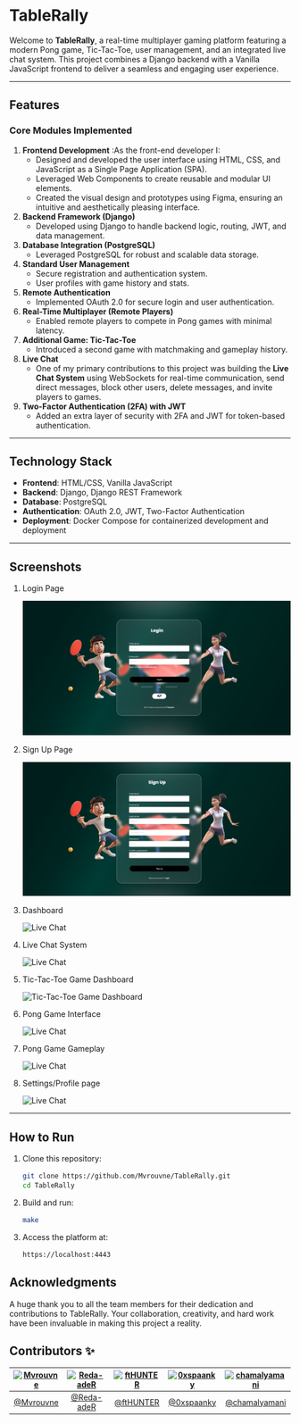 # TableRally

Welcome to **TableRally**, a real-time multiplayer gaming platform featuring a modern Pong game, Tic-Tac-Toe, user management, and an integrated live chat system. This project combines a Django backend with a Vanilla JavaScript frontend to deliver a seamless and engaging user experience.

---

## Features

### Core Modules Implemented
1. **Frontend Development**
:As the front-end developer I:
   - Designed and developed the user interface using HTML, CSS, and JavaScript as a Single Page Application (SPA).
   - Leveraged Web Components to create reusable and modular UI elements.
   - Created the visual design and prototypes using Figma, ensuring an intuitive and aesthetically pleasing interface.
2. **Backend Framework (Django)**  
   - Developed using Django to handle backend logic, routing, JWT, and data management.
3. **Database Integration (PostgreSQL)**  
   - Leveraged PostgreSQL for robust and scalable data storage.
4. **Standard User Management**  
   - Secure registration and authentication system.  
   - User profiles with game history and stats.
5. **Remote Authentication**  
   - Implemented OAuth 2.0 for secure login and user authentication.
6. **Real-Time Multiplayer (Remote Players)**  
   - Enabled remote players to compete in Pong games with minimal latency.
7. **Additional Game: Tic-Tac-Toe**  
   - Introduced a second game with matchmaking and gameplay history.
8. **Live Chat**  
   - One of my primary contributions to this project was building the **Live Chat System** using WebSockets for real-time communication, send direct messages, block other users, delete messages, and invite players to games.
9. **Two-Factor Authentication (2FA) with JWT**  
   - Added an extra layer of security with 2FA and JWT for token-based authentication.

---

## Technology Stack

- **Frontend**: HTML/CSS, Vanilla JavaScript  
- **Backend**: Django, Django REST Framework
- **Database**: PostgreSQL  
- **Authentication**: OAuth 2.0, JWT, Two-Factor Authentication  
- **Deployment**: Docker Compose for containerized development and deployment  

---

## Screenshots

1. Login Page
   
   ![Pong Interface](https://github.com/chamalyamani/TableRally/blob/main/screens/login.png)
   
2. Sign Up Page
   
    ![Pong Interface](https://github.com/chamalyamani/TableRally/blob/main/screens/signup.png)

3. Dashboard
   
   ![Live Chat](https://github.com/user-attachments/assets/8c0c6825-180e-413f-ad1b-581e986d3fc6)

4. Live Chat System
   
   ![Live Chat](https://github.com/user-attachments/assets/20dbc5e0-b448-4f12-ad5b-cabce1ea4c00)

5. Tic-Tac-Toe Game Dashboard
   
   ![Tic-Tac-Toe Game Dashboard](https://github.com/user-attachments/assets/e86ff7c3-17e8-476d-8f28-7ff668326e0a)

6. Pong Game Interface
   
   ![Live Chat](https://github.com/user-attachments/assets/999cb8d3-ec4f-4729-9c06-8037939f94c8)

7. Pong Game Gameplay
   
   ![Live Chat](https://github.com/user-attachments/assets/9c5ae5d9-a6f4-465e-b182-f17b00e8b6f3)

8. Settings/Profile page
    
   ![Live Chat](https://github.com/user-attachments/assets/2e92fa2b-9ee4-4998-a144-6d7efd7b3e6d)

---

## How to Run

1. Clone this repository:  
   ```bash
   git clone https://github.com/Mvrouvne/TableRally.git
   cd TableRally
   ```
2. Build and run:
   ```bash
   make
   ```
3. Access the platform at:
   ```bash
   https://localhost:4443
   ```

## Acknowledgments

A huge thank you to all the team members for their dedication and contributions to TableRally. Your collaboration, creativity, and hard work have been invaluable in making this project a reality.

## Contributors ✨


| [![Mvrouvne](https://github.com/mvrouvne.png?size=100)](https://github.com/mvrouvne) | [![Reda-adeR](https://github.com/Reda-adeR.png?size=100)](https://github.com/Reda-adeR) | [![ftHUNTER](https://github.com/ftHUNTER.png?size=100)](https://github.com/ftHUNTER) | [![0xspaanky](https://github.com/0xspaanky.png?size=100)](https://github.com/0xspaanky) | [![chamalyamani](https://github.com/chamalyamani.png?size=100)](https://github.com/chamalyamani) |
| :----------------------------------------------------------------------------------: | :-------------------------------------------------------------------------------------: | :----------------------------------------------------------------------------------------: | :--------------------------------------------------------------------------------: | :-----------------------------------------------------------------------------------: |
|       [@Mvrouvne](https://github.com/mvrouvne)                                       |       [@Reda-adeR](https://github.com/Reda-adeR)                                       |       [@ftHUNTER](https://github.com/ftHUNTER)                                       |       [@0xspaanky](https://github.com/0xspaanky)                                       |       [@chamalyamani](https://github.com/chamalyamani)                                 |

